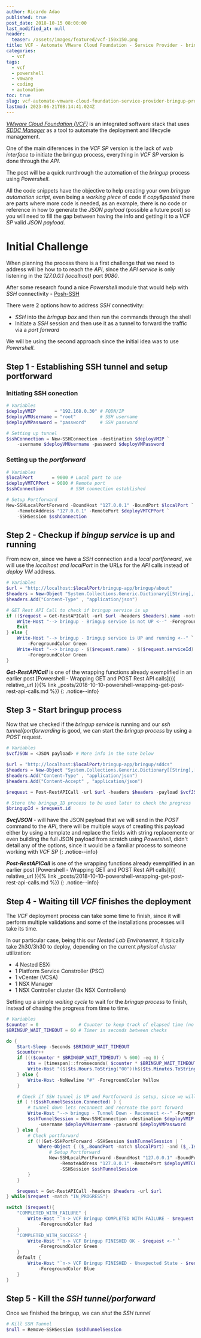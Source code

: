 ```yaml
---
author: Ricardo Adao
published: true
post_date: 2018-10-15 08:00:00
last_modified_at: null
header:
  teaser: /assets/images/featured/vcf-150x150.png
title: VCF - Automate VMware Cloud Foundation - Service Provider - bringup process using PowerShell
categories:
  - vcf
tags:
  - vcf
  - powershell
  - vmware
  - coding
  - automation
toc: true
slug: vcf-automate-vmware-cloud-foundation-service-provider-bringup-process-powershell
lastmod: 2023-06-21T08:14:41.024Z
---
```

[_VMware Cloud Foundation (VCF)_](https://docs.vmware.com/en/VMware-Cloud-Foundation/index.html) is an integrated software stack that uses [_SDDC Manager_](https://docs.vmware.com/en/VMware-Cloud-Foundation/2.2/com.vmware.vcf.ovdeploy.doc_22/GUID-F16F5CA4-ABF1-4282-974D-7CBB96028964.html) as a tool to automate the deployment and lifecycle management.

One of the main diferences in the _VCF SP_ version is the lack of _web interface_ to initiate the bringup process, everything in _VCF SP_ version is done through the _API_.

The post will be a quick runthrough the automation of the _bringup_ process using _Powershell_.

All the code snippets have the objective to help creating your own _bringup automation script_, even being a _working piece_ of code if _copy&pasted_ there are parts where more code is needed, as an example, there is no code or reference in how to generate the _JSON payload_ (possible a future post) so you will need to fill the gap between having the info and getting it to a _VCF SP_ valid _JSON payload_. 

# Initial Challenge

When planning the process there is a first challenge that we need to address will be how to to reach the _API_, since the _API service_ is only listening in the _127.0.0.1 (localhost)_ port _9080_.

After some research found a nice _Powershell_ module that would help with _SSH_ connectivity - [Posh-SSH](https://www.powershellgallery.com/packages/Posh-SSH/2.0.2)

There were 2 options how to address _SSH_ connectivity:

* _SSH_ into the _bringup box_ and then run the commands through the shell
* Initiate a _SSH_ session and then use it as a tunnel to forward the traffic via a _port forward_

We will be using the second approach since the initial idea was to use _Powershell_.

## Step 1 - Establishing SSH tunnel and setup portforward

### Initiating SSH conection

```powershell
# Variables
$deployVMIP       = "192.168.0.30" # FQDN/IP
$deployVMUsername = "root"         # SSH username
$deployVMPassword = "password"     # SSH password

# Setting up tunnel
$sshConnection = New-SSHConnection -destination $deployVMIP `
    -username $deployVMUsername -password $deployVMPassword
```

### Setting up the _portforward_

```powershell
# Variables
$localPort       = 9000 # Local port to use
$deployVMTCPPort = 9080 # Remote port
$sshConnection          # SSH connection established

# Setup Portforward
New-SSHLocalPortForward -BoundHost "127.0.0.1" -BoundPort $localPort `
    -RemoteAddress "127.0.0.1" -RemotePort $deployVMTCPPort `
    -SSHSession $sshConnection
```

## Step 2 - Checkup if _bingup service_ is up and running

From now on, since we have a _SSH_ connection and a _local portforward_, we will use the _localhost and localPort_ in the URLs for the _API_ calls instead of _deploy VM_ address.

```powershell
# Variables
$url = "http://localhost:$localPort/bringup-app/bringup/about"
$headers = New-Object "System.Collections.Generic.Dictionary[[String],[String]]"
$headers.Add("Content-Type" , "application/json")

# GET Rest API Call to check if bringup service is up
if (($request = Get-RestAPICall -url $url -headers $headers).name -notmatch "BRINGUP") {
    Write-Host "--> bringup - Bringup service is not UP <--" -ForegroundColor Red
    Exit
} else {
    Write-Host "--> bringup - Bringup service is UP and running <--" `
        -ForegroundColor Green
    Write-Host "--> bringup - $($request.name) - $($request.serviceId) - $($request.version) <--" `
        -ForegroundColor Green
}
```

_**Get-RestAPICall**_ is one of the wrapping functions already exemplified in an earlier post [Powershell - Wrapping GET and POST Rest API calls]({{ relative_url }}{% link _posts/2018-10-10-powershell-wrapping-get-post-rest-api-calls.md %})
{: .notice--info}

## Step 3 - Start bringup process

Now that we checked if the _bringup service_ is running and our _ssh tunnel/portforwarding_ is good, we can start the _bringup process_ by using a _POST_ request.

```powershell
# Variables
$vcfJSON = <JSON payload> # More info in the note below

$url = "http://localhost:$localPort/bringup-app/bringup/sddcs"
$headers = New-Object "System.Collections.Generic.Dictionary[[String],[String]]"
$headers.Add("Content-Type" , "application/json")
$headers.Add("Content-Accept" , "application/json")

$request = Post-RestAPICall -url $url -headers $headers -payload $vcfJSON

# Store the bringup_ID process to be used later to check the progress
$bringupId = $request.id
```

_**$vcfJSON**_ - will have the JSON payload that we will send in the _POST_ command to the _API_, there will be multiple ways of creating this payload either by using a template and replace the fields with string replacemente or even building the full JSON payload from scratch using _Powershell_, didn't detail any of the options, since it would be a familiar process to someone working with _VCF SP_
{: .notice--info}

_**Post-RestAPICall**_ is one of the wrapping functions already exemplified in an earlier post [Powershell - Wrapping GET and POST Rest API calls]({{ relative_url }}{% link _posts/2018-10-10-powershell-wrapping-get-post-rest-api-calls.md %})
{: .notice--info}

## Step 4 - Waiting till _VCF_ finishes the deployment

The _VCF_ deployment process can take some time to finish, since it will perform multiple validations and some of the installations processes will take its time.

In our particular case, being this our _Nested Lab Environemnt_, it tipically take 2h30/3h30 to deploy, depending on the current _physical cluster_ utilization:

* 4 Nested ESXi
* 1 Platform Service Constroller (PSC)
* 1 vCenter (VCSA)
* 1 NSX Manager
* 1 NSX Controller cluster (3x NSX Controllers)

Setting up a simple _waiting cycle_ to wait for the _bringup process_ to finish, instead of chasing the progress from time to time.

```powershell
# Variables
$counter = 0               # Counter to keep track of elapsed time (no guaranteed accuracy)
$BRINGUP_WAIT_TIMEOUT = 60 # Timer in seconds between checks

do {
    Start-Sleep -Seconds $BRINGUP_WAIT_TIMEOUT
    $counter++
    if ((($counter * $BRINGUP_WAIT_TIMEOUT) % 600) -eq 0) {
        $ts = [timespan]::fromseconds( $counter * $BRINGUP_WAIT_TIMEOUT )
        Write-Host "($($ts.Hours.ToString("00"))h$($ts.Minutes.ToString("00"))m)" -ForegroundColor Yellow
    } else {
        Write-Host -NoNewline "#" -ForegroundColor Yellow
    }

    # Check if SSH tunnel is UP and Portforward is setup, since we will need it to keep checking
    if ( !($sshTunnelSession.Connected) ) {
        # tunnel down lets reconnect and recreate the port forward
        Write-Host "--> bringup - Tunnel Down - Reconnect <--" -ForegroundColor Red
        $sshTunnelSession = New-SSHConnection -destination $deployVMIP `
            -username $deployVMUsername -password $deployVMPassword
    } else {
        # Check portforward
        if (!(Get-SSHPortForward -SSHSession $sshTunnelSession | `
            Where-Object { ($_.BoundPort -match $localPort) -and ($_.IsStarted) } )) {
                # Setup Portforward
                New-SSHLocalPortForward -BoundHost "127.0.0.1" -BoundPort $localPort `
                    -RemoteAddress "127.0.0.1" -RemotePort $deployVMTCPPort `
                    -SSHSession $sshTunnelSession
        }
    }

    $request = Get-RestAPICall -headers $headers -url $url
} while($request -match "IN_PROGRESS")

switch ($request){
    "COMPLETED_WITH_FAILURE" {
        Write-Host "`n-> VCF Bringup COMPLETED WITH FAILURE - $request <-" `
            -ForegroundColor Red
    }
    "COMPLETED_WITH_SUCCESS" {
        Write-Host "`n-> VCF Bringup FINISHED OK - $request <-" `
            -ForegroundColor Green
    }
    default {
        Write-Host "`n-> VCF Bringup FINISHED - Unexpected State - $request <-" `
            -ForegroundColor Blue
    }
}
```

## Step 5 - Kill the _SSH tunnel/porforward_

Once we finished the bringup, we can _shut_ the _SSH tunnel_

```powershell
# Kill SSH Tunnel
$null = Remove-SSHSession $sshTunnelSession
```
